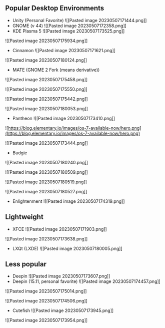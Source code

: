 ## Popular Desktop Environments
- Unity (Personal Favorite)
![[Pasted image 20230507171444.png]]
- GNOME (v 44)
![[Pasted image 20230507172358.png]]
- KDE Plasma 5
![[Pasted image 20230507173525.png]]

![[Pasted image 20230507175934.png]]

- Cinnamon
![[Pasted image 20230507171621.png]]

![[Pasted image 20230507180124.png]]
- MATE (GNOME 2 Fork (means derivative))

![[Pasted image 20230507175458.png]]

![[Pasted image 20230507175550.png]]

![[Pasted image 20230507175442.png]]

![[Pasted image 20230507180053.png]]
- Pantheon
![[Pasted image 20230507173410.png]]

![https://blog.elementary.io/images/os-7-available-now/hero.png](https://blog.elementary.io/images/os-7-available-now/hero.png)

![[Pasted image 20230507173444.png]]
- Budgie

![[Pasted image 20230507180240.png]]

![[Pasted image 20230507180509.png]]

![[Pasted image 20230507180519.png]]

![[Pasted image 20230507180527.png]]

- Enlightenment
![[Pasted image 20230507174319.png]]
## Lightweight
- XFCE
![[Pasted image 20230507171903.png]]

![[Pasted image 20230507173638.png]]
- LXQt (LXDE)
![[Pasted image 20230507180005.png]]

## Less popular
- Deepin
![[Pasted image 20230507173607.png]]
- Deepin (15.11, personal favorite)
![[Pasted image 20230507174457.png]]

![[Pasted image 20230507175014.png]]

![[Pasted image 20230507174506.png]]

- Cutefish
![[Pasted image 20230507173945.png]]

![[Pasted image 20230507173954.png]]


